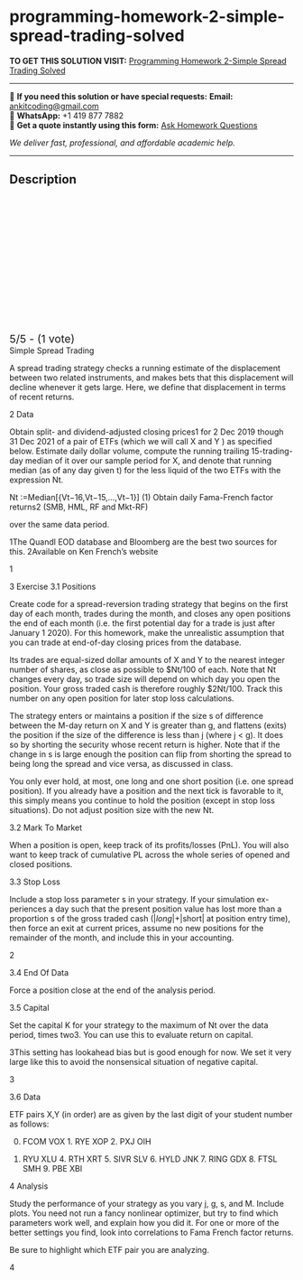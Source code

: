 # programming-homework-2-simple-spread-trading-solved
**TO GET THIS SOLUTION VISIT:** [Programming Homework 2-Simple Spread Trading Solved](https://www.ankitcodinghub.com/product/programming-homework-2-simple-spread-trading-solved/)


---

📩 **If you need this solution or have special requests:** **Email:** ankitcoding@gmail.com  
📱 **WhatsApp:** +1 419 877 7882  
📄 **Get a quote instantly using this form:** [Ask Homework Questions](https://www.ankitcodinghub.com/services/ask-homework-questions/)

*We deliver fast, professional, and affordable academic help.*

---

<h2>Description</h2>



<div class="kk-star-ratings kksr-auto kksr-align-center kksr-valign-top" data-payload="{&quot;align&quot;:&quot;center&quot;,&quot;id&quot;:&quot;97955&quot;,&quot;slug&quot;:&quot;default&quot;,&quot;valign&quot;:&quot;top&quot;,&quot;ignore&quot;:&quot;&quot;,&quot;reference&quot;:&quot;auto&quot;,&quot;class&quot;:&quot;&quot;,&quot;count&quot;:&quot;1&quot;,&quot;legendonly&quot;:&quot;&quot;,&quot;readonly&quot;:&quot;&quot;,&quot;score&quot;:&quot;5&quot;,&quot;starsonly&quot;:&quot;&quot;,&quot;best&quot;:&quot;5&quot;,&quot;gap&quot;:&quot;4&quot;,&quot;greet&quot;:&quot;Rate this product&quot;,&quot;legend&quot;:&quot;5\/5 - (1 vote)&quot;,&quot;size&quot;:&quot;24&quot;,&quot;title&quot;:&quot;Programming Homework 2-Simple Spread Trading Solved&quot;,&quot;width&quot;:&quot;138&quot;,&quot;_legend&quot;:&quot;{score}\/{best} - ({count} {votes})&quot;,&quot;font_factor&quot;:&quot;1.25&quot;}">

<div class="kksr-stars">

<div class="kksr-stars-inactive">
            <div class="kksr-star" data-star="1" style="padding-right: 4px">


<div class="kksr-icon" style="width: 24px; height: 24px;"></div>
        </div>
            <div class="kksr-star" data-star="2" style="padding-right: 4px">


<div class="kksr-icon" style="width: 24px; height: 24px;"></div>
        </div>
            <div class="kksr-star" data-star="3" style="padding-right: 4px">


<div class="kksr-icon" style="width: 24px; height: 24px;"></div>
        </div>
            <div class="kksr-star" data-star="4" style="padding-right: 4px">


<div class="kksr-icon" style="width: 24px; height: 24px;"></div>
        </div>
            <div class="kksr-star" data-star="5" style="padding-right: 4px">


<div class="kksr-icon" style="width: 24px; height: 24px;"></div>
        </div>
    </div>

<div class="kksr-stars-active" style="width: 138px;">
            <div class="kksr-star" style="padding-right: 4px">


<div class="kksr-icon" style="width: 24px; height: 24px;"></div>
        </div>
            <div class="kksr-star" style="padding-right: 4px">


<div class="kksr-icon" style="width: 24px; height: 24px;"></div>
        </div>
            <div class="kksr-star" style="padding-right: 4px">


<div class="kksr-icon" style="width: 24px; height: 24px;"></div>
        </div>
            <div class="kksr-star" style="padding-right: 4px">


<div class="kksr-icon" style="width: 24px; height: 24px;"></div>
        </div>
            <div class="kksr-star" style="padding-right: 4px">


<div class="kksr-icon" style="width: 24px; height: 24px;"></div>
        </div>
    </div>
</div>


<div class="kksr-legend" style="font-size: 19.2px;">
            5/5 - (1 vote)    </div>
    </div>
<div class="page" title="Page 1">
<div class="layoutArea">
<div class="column">
Simple Spread Trading

A spread trading strategy checks a running estimate of the displacement between two related instruments, and makes bets that this displacement will decline whenever it gets large. Here, we define that displacement in terms of recent returns.

2 Data

Obtain split- and dividend-adjusted closing prices1 for 2 Dec 2019 though 31 Dec 2021 of a pair of ETFs (which we will call X and Y ) as specified below. Estimate daily dollar volume, compute the running trailing 15-trading-day median of it over our sample period for X, and denote that running median (as of any day given t) for the less liquid of the two ETFs with the expression Nt.

Nt :=Median[{Vt−16,Vt−15,…,Vt−1}] (1) Obtain daily Fama-French factor returns2 (SMB, HML, RF and Mkt-RF)

over the same data period.

1The Quandl EOD database and Bloomberg are the best two sources for this. 2Available on Ken French’s website

1

</div>
</div>
</div>
<div class="page" title="Page 2">
<div class="layoutArea">
<div class="column">
3 Exercise 3.1 Positions

Create code for a spread-reversion trading strategy that begins on the first day of each month, trades during the month, and closes any open positions the end of each month (i.e. the first potential day for a trade is just after January 1 2020). For this homework, make the unrealistic assumption that you can trade at end-of-day closing prices from the database.

Its trades are equal-sized dollar amounts of X and Y to the nearest integer number of shares, as close as possible to $Nt/100 of each. Note that Nt changes every day, so trade size will depend on which day you open the position. Your gross traded cash is therefore roughly $2Nt/100. Track this number on any open position for later stop loss calculations.

The strategy enters or maintains a position if the size s of difference between the M-day return on X and Y is greater than g, and flattens (exits) the position if the size of the difference is less than j (where j &lt; g). It does so by shorting the security whose recent return is higher. Note that if the change in s is large enough the position can flip from shorting the spread to being long the spread and vice versa, as discussed in class.

You only ever hold, at most, one long and one short position (i.e. one spread position). If you already have a position and the next tick is favorable to it, this simply means you continue to hold the position (except in stop loss situations). Do not adjust position size with the new Nt.

3.2 Mark To Market

When a position is open, keep track of its profits/losses (PnL). You will also want to keep track of cumulative PL across the whole series of opened and closed positions.

3.3 Stop Loss

Include a stop loss parameter s in your strategy. If your simulation ex- periences a day such that the present position value has lost more than a proportion s of the gross traded cash (|$long| + |$short| at position entry time), then force an exit at current prices, assume no new positions for the remainder of the month, and include this in your accounting.

2

</div>
</div>
</div>
<div class="page" title="Page 3">
<div class="layoutArea">
<div class="column">
3.4 End Of Data

Force a position close at the end of the analysis period.

3.5 Capital

Set the capital K for your strategy to the maximum of Nt over the data period, times two3. You can use this to evaluate return on capital.

</div>
</div>
<div class="layoutArea">
<div class="column">
3This setting has lookahead bias but is good enough for now. We set it very large like this to avoid the nonsensical situation of negative capital.

3

</div>
</div>
</div>
<div class="page" title="Page 4">
<div class="layoutArea">
<div class="column">
3.6 Data

ETF pairs X,Y (in order) are as given by the last digit of your student number as follows:

0. FCOM VOX 1. RYE XOP 2. PXJ OIH

3. RYU XLU 4. RTH XRT 5. SIVR SLV 6. HYLD JNK 7. RING GDX 8. FTSL SMH 9. PBE XBI

4 Analysis

Study the performance of your strategy as you vary j, g, s, and M. Include plots. You need not run a fancy nonlinear optimizer, but try to find which parameters work well, and explain how you did it. For one or more of the better settings you find, look into correlations to Fama French factor returns.

Be sure to highlight which ETF pair you are analyzing.

</div>
</div>
<div class="layoutArea">
<div class="column">
4

</div>
</div>
</div>
